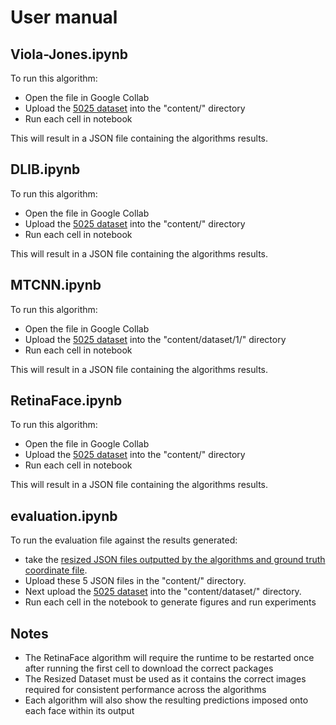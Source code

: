 
# User manual 

## Viola-Jones.ipynb

To run this algorithm:

 - Open the file in Google Collab
 - Upload the [5025 dataset](https://github.com/zeerakmo/Level4IndividualProject/tree/master/data/dataset5025/5025%20Dataset%20Resized) into the "content/" directory
 - Run each cell in notebook

This will result in a JSON file containing the algorithms results. 

## DLIB.ipynb

To run this algorithm:

 - Open the file in Google Collab
 - Upload the [5025 dataset](https://github.com/zeerakmo/Level4IndividualProject/tree/master/data/dataset5025/5025%20Dataset%20Resized) into the "content/" directory
 - Run each cell in notebook	

This will result in a JSON file containing the algorithms results. 

## MTCNN.ipynb

To run this algorithm:

 - Open the file in Google Collab
 - Upload the [5025 dataset](https://github.com/zeerakmo/Level4IndividualProject/tree/master/data/dataset5025/5025%20Dataset%20Resized) into the "content/dataset/1/" directory
 - Run each cell in notebook	

This will result in a JSON file containing the algorithms results. 

## RetinaFace.ipynb

To run this algorithm:

 - Open the file in Google Collab
 - Upload the [5025 dataset](https://github.com/zeerakmo/Level4IndividualProject/tree/master/data/dataset5025/5025%20Dataset%20Resized) into the "content/" directory
 - Run each cell in notebook	

This will result in a JSON file containing the algorithms results. 

## evaluation.ipynb
To run the evaluation file against the results generated:

 - take the [resized JSON files outputted by the algorithms and ground truth
   coordinate file](https://github.com/zeerakmo/Level4IndividualProject/blob/master/data/processed/json_resized/faces_annotated_resized.json).
 - Upload these 5 JSON files in the "content/" directory.
 - Next upload the [5025 dataset](https://github.com/zeerakmo/Level4IndividualProject/tree/master/data/dataset5025/5025%20Dataset%20Resized) into the "content/dataset/" directory. 
 - Run each cell in the notebook to generate figures and run experiments


## Notes

 - The RetinaFace algorithm will require the runtime to be restarted once after running the first cell to download the correct packages
 - The Resized Dataset must be used as it contains the correct images required for consistent performance across the algorithms
 - Each algorithm will also show the resulting predictions imposed onto each face within its output
